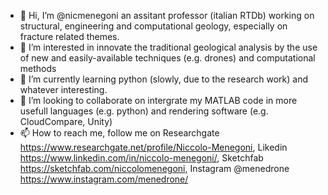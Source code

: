 - 👋 Hi, I’m @nicmenegoni an assitant professor (italian RTDb) working on structural, engineering and computational geology, especially on fracture related themes. 
- 👀 I’m interested in innovate the traditional geological analysis by the use of new and easily-available techniques (e.g. drones) and computational methods
- 🌱 I’m currently learning python (slowly, due to the research work) and whatever interesting.
- 💞️ I’m looking to collaborate on intergrate my MATLAB code in more usefull languages (e.g. python) and rendering software (e.g. CloudCompare, Unity)
- 📫 How to reach me, follow me on Researchgate https://www.researchgate.net/profile/Niccolo-Menegoni, Likedin https://www.linkedin.com/in/niccolo-menegoni/, Sketchfab https://sketchfab.com/niccolomenegoni, Instagram @menedrone https://www.instagram.com/menedrone/

<!---
nicmenegoni/nicmenegoni is a ✨ special ✨ repository because its `README.md` (this file) appears on your GitHub profile.
You can click the Preview link to take a look at your changes.
--->
